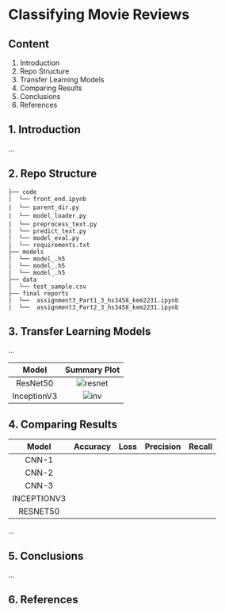 # Classifying Movie Reviews

## Content
1. Introduction
2. Repo Structure
3. Transfer Learning Models
4. Comparing Results
5. Conclusions
6. References

## 1. Introduction
...

## 2. Repo Structure
```text
├── code
|  └── front_end.ipynb
|  └── parent_dir.py　　
|  └── model_loader.py　　　
|  └── preprocess_text.py　　　　
|  └── predict_text.py
|  └── model_eval.py
|  └── requirements.txt
├── models
|  └── model_.h5
|  └── model_.h5
|  └── model_.h5
├── data
|  └── test_sample.csv
├── final reports
|  └──  assignment3_Part1_3_hs3458_kem2231.ipynb
|  └──  assignment3_Part2_3_hs3458_kem2231.ipynb
```

## 3. Transfer Learning Models
...

|Model|Summary Plot|
|:-:|:-:|
|ResNet50|![resnet](./visuals/cnn1.png)
|InceptionV3|![inv](./visuals/cnn2.png)

## 4. Comparing Results
|Model|Accuracy|Loss|Precision|Recall|
|:-:|:-:|:-:|:-:|:-:|
|CNN-1 |  |  |   | |
|CNN-2 |  |  |   | |
|CNN-3 |  |  |   | |
|INCEPTIONV3 |  |  |   | |
|RESNET50 |  |  |   | |

...

## 5. Conclusions
...

## 6. References

